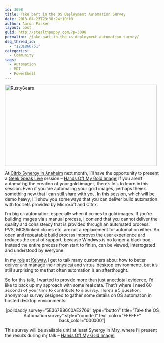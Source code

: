 ```yaml
---
id: 3098
title: Take part in the OS Deployment Automation Survey
date: 2013-04-23T23:38:24+10:00
author: Aaron Parker
layout: post
guid: http://stealthpuppy.com/?p=3098
permalink: /take-part-in-the-os-deployment-automation-survey/
dsq_thread_id:
  - "1231866751"
categories:
  - Community
tags:
  - Automation
  - MDT
  - PowerShell
---
```

[<img class="alignnone size-full wp-image-3102" alt="RustyGears" src="http://stealthpuppy.com/wp-content/uploads/2013/04/RustyGears.jpg" width="495" height="265" srcset="https://stealthpuppy.com/wp-content/uploads/2013/04/RustyGears.jpg 495w, https://stealthpuppy.com/wp-content/uploads/2013/04/RustyGears-150x80.jpg 150w, https://stealthpuppy.com/wp-content/uploads/2013/04/RustyGears-300x160.jpg 300w" sizes="(max-width: 495px) 100vw, 495px" />](http://www.flickr.com/photos/abbeychristine/738902805/)

At [Citrix Synergy in Anaheim](http://www.citrixsynergy.com/losangeles/index.html) next month, I&#8217;ll have the opportunity to present a [Geek Speak Live](http://www.citrixsynergy.com/losangeles/sessions-labs/breakout-sessions.html?track=Geek+Speak+Live!) session &#8211; [Hands Off My Gold Image!](https://citrix.g2planet.com/synergylosangeles2013/public_session_view.php?agenda_session_id=274&conference=synergy) If you aren&#8217;t automating the creation of your gold images, there&#8217;s lots to learn in this session. Even if you are automating your gold images, perhaps there&#8217;s something new that I can still share with you. In this session, which will be demo heavy, I&#8217;ll show you some ways that you can deliver build automation with toolsets provided by Microsoft and Citrix.

I&#8217;m big on automation, especially when it comes to gold images. If you&#8217;re building images via a manual process, I contend that you cannot deliver the quality and consistency that is provided through an automated process. PVS, MCS/linked clones etc. are not a replacement for automation either. An open and repeatable build process improves the user experience and reduces the cost of support, because Windows is no longer a black box. Instead the entire process from start to finish, can be viewed, interrogated and understood by everyone.

In my [role](https://citrix.g2planet.com/synergylosangeles2013/public_speaker_view.php?speaker_id=361&conference=synergy) at [Kelway](http://www.kelway.co.uk), I get to talk many customers about how to better deliver and manage their physical and virtual desktop environments, but it&#8217;s still surprising to me that often automation is an afterthought.

So for this talk, I wanted to provide more than just anecdotal evidence, I&#8217;d like to back up my approach with some real data. That&#8217;s where I need 60 seconds of your time to contribute to a survey. Here&#8217;s a 5 question, anonymous survey designed to gather some details on OS automation in hosted desktop environments:

<p style="text-align: center;">
  [polldaddy survey=&#8221;5E367B86C0AE2769&#8243; type=&#8221;button&#8221; title=&#8221;Take the OS Automation survey&#8221; style=&#8221;rounded&#8221; text_color=&#8221;FFFFFF&#8221; back_color=&#8221;000000&#8243;]
</p>

This survey will be available until at least Synergy in May, where I&#8217;ll present the results during my talk &#8211; [Hands Off My Gold Image!](https://citrix.g2planet.com/synergylosangeles2013/public_session_view.php?agenda_session_id=274&conference=synergy)